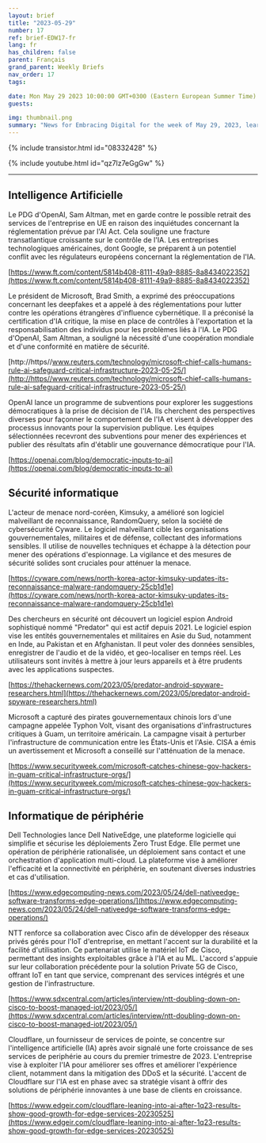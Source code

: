 ```yaml
---
layout: brief
title: "2023-05-29"
number: 17
ref: brief-EDW17-fr
lang: fr
has_children: false
parent: Français
grand_parent: Weekly Briefs
nav_order: 17
tags:

date: Mon May 29 2023 10:00:00 GMT+0300 (Eastern European Summer Time)
guests:

img: thumbnail.png
summary: "News for Embracing Digital for the week of May 29, 2023, learn about more regulations for AI, increased nation-state cyber attacks, and edge computing investments."
---
```


{% include transistor.html id="08332428" %}



{% include youtube.html id="qz7lz7eGgGw" %}

---

## Intelligence Artificielle

Le PDG d'OpenAI, Sam Altman, met en garde contre le possible retrait des services de l'entreprise en UE en raison des inquiétudes concernant la réglementation prévue par l'AI Act. Cela souligne une fracture transatlantique croissante sur le contrôle de l'IA. Les entreprises technologiques américaines, dont Google, se préparent à un potentiel conflit avec les régulateurs européens concernant la réglementation de l'IA.

[https://www.ft.com/content/5814b408-8111-49a9-8885-8a8434022352](https://www.ft.com/content/5814b408-8111-49a9-8885-8a8434022352)

Le président de Microsoft, Brad Smith, a exprimé des préoccupations concernant les deepfakes et a appelé à des réglementations pour lutter contre les opérations étrangères d'influence cybernétique. Il a préconisé la certification d'IA critique, la mise en place de contrôles à l'exportation et la responsabilisation des individus pour les problèmes liés à l'IA. Le PDG d'OpenAI, Sam Altman, a souligné la nécessité d'une coopération mondiale et d'une conformité en matière de sécurité.

[http://https//www.reuters.com/technology/microsoft-chief-calls-humans-rule-ai-safeguard-critical-infrastructure-2023-05-25/](http://https//www.reuters.com/technology/microsoft-chief-calls-humans-rule-ai-safeguard-critical-infrastructure-2023-05-25/)

OpenAI lance un programme de subventions pour explorer les suggestions démocratiques à la prise de décision de l'IA. Ils cherchent des perspectives diverses pour façonner le comportement de l'IA et visent à développer des processus innovants pour la supervision publique. Les équipes sélectionnées recevront des subventions pour mener des expériences et publier des résultats afin d'établir une gouvernance démocratique pour l'IA.

[https://openai.com/blog/democratic-inputs-to-ai](https://openai.com/blog/democratic-inputs-to-ai)

## Sécurité informatique

L'acteur de menace nord-coréen, Kimsuky, a amélioré son logiciel malveillant de reconnaissance, RandomQuery, selon la société de cybersécurité Cyware. Le logiciel malveillant cible les organisations gouvernementales, militaires et de défense, collectant des informations sensibles. Il utilise de nouvelles techniques et échappe à la détection pour mener des opérations d'espionnage. La vigilance et des mesures de sécurité solides sont cruciales pour atténuer la menace.

[https://cyware.com/news/north-korea-actor-kimsuky-updates-its-reconnaissance-malware-randomquery-25cb1d1e](https://cyware.com/news/north-korea-actor-kimsuky-updates-its-reconnaissance-malware-randomquery-25cb1d1e)

Des chercheurs en sécurité ont découvert un logiciel espion Android sophistiqué nommé "Predator" qui est actif depuis 2021. Le logiciel espion vise les entités gouvernementales et militaires en Asie du Sud, notamment en Inde, au Pakistan et en Afghanistan. Il peut voler des données sensibles, enregistrer de l'audio et de la vidéo, et geo-localiser en temps réel. Les utilisateurs sont invités à mettre à jour leurs appareils et à être prudents avec les applications suspectes.

[https://thehackernews.com/2023/05/predator-android-spyware-researchers.html](https://thehackernews.com/2023/05/predator-android-spyware-researchers.html)

Microsoft a capturé des pirates gouvernementaux chinois lors d'une campagne appelée Typhon Volt, visant des organisations d'infrastructures critiques à Guam, un territoire américain. La campagne visait à perturber l'infrastructure de communication entre les États-Unis et l'Asie. CISA a émis un avertissement et Microsoft a conseillé sur l'atténuation de la menace.

[https://www.securityweek.com/microsoft-catches-chinese-gov-hackers-in-guam-critical-infrastructure-orgs/](https://www.securityweek.com/microsoft-catches-chinese-gov-hackers-in-guam-critical-infrastructure-orgs/)

## Informatique de périphérie

Dell Technologies lance Dell NativeEdge, une plateforme logicielle qui simplifie et sécurise les déploiements Zero Trust Edge. Elle permet une opération de périphérie rationalisée, un déploiement sans contact et une orchestration d'application multi-cloud. La plateforme vise à améliorer l'efficacité et la connectivité en périphérie, en soutenant diverses industries et cas d'utilisation.

[https://www.edgecomputing-news.com/2023/05/24/dell-nativeedge-software-transforms-edge-operations/](https://www.edgecomputing-news.com/2023/05/24/dell-nativeedge-software-transforms-edge-operations/)

NTT renforce sa collaboration avec Cisco afin de développer des réseaux privés gérés pour l'IoT d'entreprise, en mettant l'accent sur la durabilité et la facilité d'utilisation. Ce partenariat utilise le matériel IoT de Cisco, permettant des insights exploitables grâce à l'IA et au ML. L'accord s'appuie sur leur collaboration précédente pour la solution Private 5G de Cisco, offrant IoT en tant que service, comprenant des services intégrés et une gestion de l'infrastructure.

[https://www.sdxcentral.com/articles/interview/ntt-doubling-down-on-cisco-to-boost-managed-iot/2023/05/](https://www.sdxcentral.com/articles/interview/ntt-doubling-down-on-cisco-to-boost-managed-iot/2023/05/)

Cloudflare, un fournisseur de services de pointe, se concentre sur l'intelligence artificielle (IA) après avoir signalé une forte croissance de ses services de periphérie au cours du premier trimestre de 2023. L'entreprise vise à exploiter l'IA pour améliorer ses offres et améliorer l'expérience client, notamment dans la mitigation des DDoS et la sécurité. L'accent de Cloudflare sur l'IA est en phase avec sa stratégie visant à offrir des solutions de périphérie innovantes à une base de clients en croissance.

[https://www.edgeir.com/cloudflare-leaning-into-ai-after-1q23-results-show-good-growth-for-edge-services-20230525](https://www.edgeir.com/cloudflare-leaning-into-ai-after-1q23-results-show-good-growth-for-edge-services-20230525)

